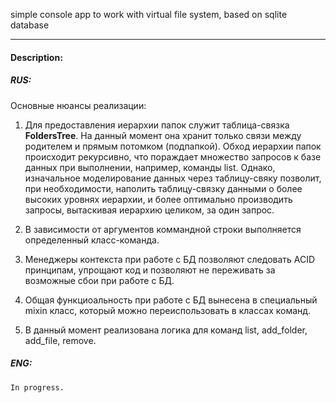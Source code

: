 
simple console app to work with virtual file system, based on sqlite database

***

#### Description:

##### RUS:

Основные нюансы реализации:

1. 	Для предоставления иерархии папок служит таблица-связка **FoldersTree**.
	На данный момент она хранит только связи между родителем и прямым потомком (подпапкой).
	Обход иерархии папок происходит рекурсивно, что пораждает множество запросов
	к базе данных при выполнении, например, команды list.
	Однако, изначальное моделирование данных через таблицу-свяку позволит, при необходимости,
	наполить таблицу-связку данными о более высоких уровнях иерархии, и более оптимально производить запросы, вытаскивая иерархию целиком, за один запрос.

2.	В зависимости от аргументов коммандной строки выполняется определенный класс-команда.

3.	Менеджеры контекста при работе с БД позволяют следовать ACID принципам, упрощают код 
	и позволяют не переживать за возможные сбои при работе с БД.

4.	Общая функциоальность при работе с БД вынесена в специальный mixin класс, который можно
	переиспользовать в классах команд.

5.	В данный момент реализована логика для команд list, add_folder, add_file, remove. 


##### ENG:

`In progress.`